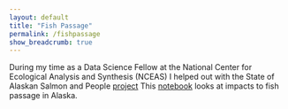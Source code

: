 ```yaml
---
layout: default
title: "Fish Passage"
permalink: /fishpassage
show_breadcrumb: true
---
```

During my time as a Data Science Fellow at the National Center for Ecological Analysis and Synthesis (NCEAS) I helped out with the State of Alaskan Salmon and People [project](https://www.nceas.ucsb.edu/workinggroups/state-alaskan-salmon-and-people-sasap) This [notebook](https://github.com/mariejohnson/spatial_analysis/blob/master/fish_passage.ipynb) looks at impacts to fish passage in Alaska.
